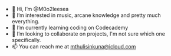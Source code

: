 - 👋 Hi, I’m @M0o2leesea
- 👀 I’m interested in music, arcane knowledge and pretty much everything.
- 🌱 I’m currently learning coding on Codecademy
- 💞️ I’m looking to collaborate on projects, I'm not sure which one specifically. 
- 📫 You can reach me at mthulisinkuna@icloud.com

<!---
M0o2leesea/M0o2leesea is a ✨ special ✨ repository because its `README.md` (this file) appears on your GitHub profile.
You can click the Preview link to take a look at your changes.
--->
